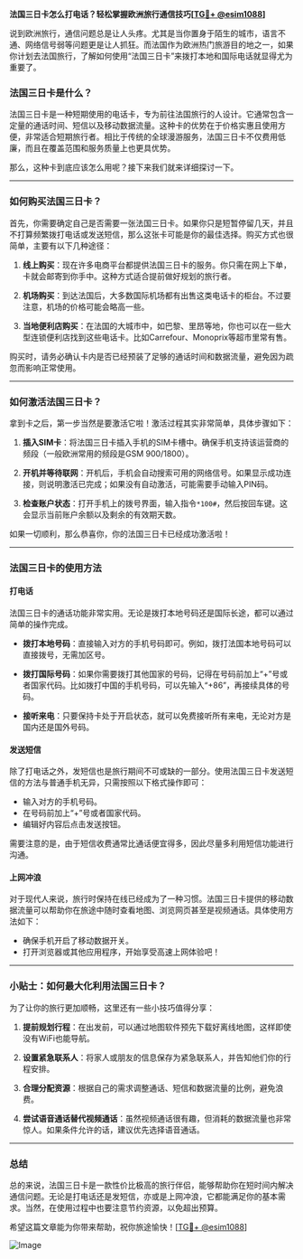**法国三日卡怎么打电话？轻松掌握欧洲旅行通信技巧[[TG💪+ @esim1088](https://t.me/s/esim1088)]**

说到欧洲旅行，通信问题总是让人头疼。尤其是当你置身于陌生的城市，语言不通、网络信号弱等问题更是让人抓狂。而法国作为欧洲热门旅游目的地之一，如果你计划去法国旅行，了解如何使用“法国三日卡”来拨打本地和国际电话就显得尤为重要了。

### 法国三日卡是什么？

法国三日卡是一种短期使用的电话卡，专为前往法国旅行的人设计。它通常包含一定量的通话时间、短信以及移动数据流量。这种卡的优势在于价格实惠且使用方便，非常适合短期旅行者。相比于传统的全球漫游服务，法国三日卡不仅费用低廉，而且在覆盖范围和服务质量上也更具优势。

那么，这种卡到底应该怎么用呢？接下来我们就来详细探讨一下。

---

### 如何购买法国三日卡？

首先，你需要确定自己是否需要一张法国三日卡。如果你只是短暂停留几天，并且不打算频繁拨打电话或发送短信，那么这张卡可能是你的最佳选择。购买方式也很简单，主要有以下几种途径：

1. **线上购买**：现在许多电商平台都提供法国三日卡的服务。你只需在网上下单，卡就会邮寄到你手中。这种方式适合提前做好规划的旅行者。
   
2. **机场购买**：到达法国后，大多数国际机场都有出售这类电话卡的柜台。不过要注意，机场的价格可能会略高一些。

3. **当地便利店购买**：在法国的大城市中，如巴黎、里昂等地，你也可以在一些大型连锁便利店找到这些电话卡。比如Carrefour、Monoprix等超市里常有售。

购买时，请务必确认卡内是否已经预装了足够的通话时间和数据流量，避免因为疏忽而影响正常使用。

---

### 如何激活法国三日卡？

拿到卡之后，第一步当然是要激活它啦！激活过程其实非常简单，具体步骤如下：

1. **插入SIM卡**：将法国三日卡插入手机的SIM卡槽中。确保手机支持该运营商的频段（一般欧洲常用的频段是GSM 900/1800）。

2. **开机并等待联网**：开机后，手机会自动搜索可用的网络信号。如果显示成功连接，则说明激活已完成；如果没有自动激活，可能需要手动输入PIN码。

3. **检查账户状态**：打开手机上的拨号界面，输入指令`*100#`，然后按回车键。这会显示当前账户余额以及剩余的有效期天数。

如果一切顺利，那么恭喜你，你的法国三日卡已经成功激活啦！

---

### 法国三日卡的使用方法

#### 打电话

法国三日卡的通话功能非常实用。无论是拨打本地号码还是国际长途，都可以通过简单的操作完成。

- **拨打本地号码**：直接输入对方的手机号码即可。例如，拨打法国本地号码可以直接拨号，无需加区号。

- **拨打国际号码**：如果你需要拨打其他国家的号码，记得在号码前加上“+”号或者国家代码。比如拨打中国的手机号码，可以先输入“+86”，再接续具体的号码。

- **接听来电**：只要保持卡处于开启状态，就可以免费接听所有来电，无论对方是国内还是国外号码。

#### 发送短信

除了打电话之外，发短信也是旅行期间不可或缺的一部分。使用法国三日卡发送短信的方法与普通手机无异，只需按照以下格式操作即可：

- 输入对方的手机号码。
- 在号码前加上“+”号或者国家代码。
- 编辑好内容后点击发送按钮。

需要注意的是，由于短信收费通常比通话便宜得多，因此尽量多利用短信功能进行沟通。

#### 上网冲浪

对于现代人来说，旅行时保持在线已经成为了一种习惯。法国三日卡提供的移动数据流量可以帮助你在旅途中随时查看地图、浏览网页甚至是视频通话。具体使用方法如下：

- 确保手机开启了移动数据开关。
- 打开浏览器或其他应用程序，开始享受高速上网体验吧！

---

### 小贴士：如何最大化利用法国三日卡？

为了让你的旅行更加顺畅，这里还有一些小技巧值得分享：

1. **提前规划行程**：在出发前，可以通过地图软件预先下载好离线地图，这样即使没有WiFi也能导航。

2. **设置紧急联系人**：将家人或朋友的信息保存为紧急联系人，并告知他们你的行程安排。

3. **合理分配资源**：根据自己的需求调整通话、短信和数据流量的比例，避免浪费。

4. **尝试语音通话替代视频通话**：虽然视频通话很有趣，但消耗的数据流量也非常惊人。如果条件允许的话，建议优先选择语音通话。

---

### 总结

总的来说，法国三日卡是一款性价比极高的旅行伴侣，能够帮助你在短时间内解决通信问题。无论是打电话还是发短信，亦或是上网冲浪，它都能满足你的基本需求。当然，在使用过程中也要注意节约资源，以免超出预算。

希望这篇文章能为你带来帮助，祝你旅途愉快！[[TG💪+ @esim1088](https://t.me/s/esim1088)] 

![Image](https://i.postimg.cc/4NQfJmqS/Snipaste-2025-05-13-00-14-12.png)